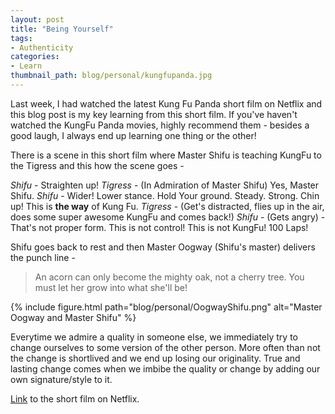 ```yaml
---
layout: post
title: "Being Yourself"
tags:
- Authenticity
categories:
- Learn
thumbnail_path: blog/personal/kungfupanda.jpg
---
```


Last week, I had watched the latest Kung Fu Panda short film on Netflix and this blog post is my key learning from this short film. If you've haven't watched the KungFu Panda movies, highly recommend them - besides a good laugh, I always end up learning one thing or the other! 

There is a scene in this short film where Master Shifu is teaching KungFu to the Tigress and this how the scene goes -

*Shifu* - Straighten up!
*Tigress* - (In Admiration of Master Shifu) Yes, Master Shifu.
*Shifu* - Wider! Lower stance. Hold Your ground. Steady. Strong. Chin up! This is **the way** of Kung Fu.
*Tigress* - (Get's distracted, flies up in the air, does some super awesome KungFu and comes back!)
*Shifu* - (Gets angry) - That's not proper form. This is not control! This is not KungFu! 100 Laps!

Shifu goes back to rest and then Master Oogway (Shifu's master) delivers the punch line - 

> An acorn can only become the mighty oak, not a cherry tree. You must let her grow into what she'll be!

{% include figure.html path="blog/personal/OogwayShifu.png" alt="Master Oogway and Master Shifu" %} 

Everytime we admire a quality in someone else, we immediately try to change ourselves to some version of the other person. More often than not the change is shortlived and we end up losing our originality. True and lasting change comes when we imbibe the quality or change by adding our own signature/style to it.

[Link](https://www.netflix.com/title/80101096?s=i) to the short film on Netflix.